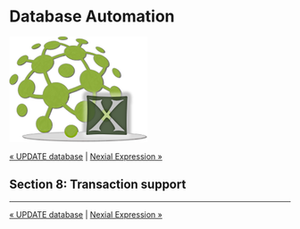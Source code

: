 # Database Automation

![logo](image/logo-x.png)

<div class="site-links site-links-header">
<a class="link-previous" href="Database-Automation-update.html">&laquo; UPDATE database</a> | 
<a class="link-next" href="Database-Automation-expression.html">Nexial Expression &raquo;</a>
</div>


## Section 8: Transaction support


***

<div class="site-links site-links-header">
<a class="link-previous" href="Database-Automation-update.html">&laquo; UPDATE database</a> | 
<a class="link-next" href="Database-Automation-expression.html">Nexial Expression &raquo;</a>
</div>
